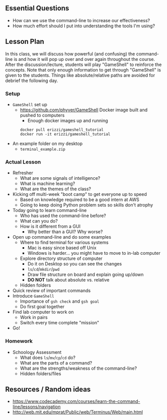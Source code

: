 ## Essential Questions

- How can we use the command-line to increase our effectiveness?
- How much effort should I put into understanding the tools I'm using?

## Lesson Plan

In this class, we will discuss how powerful (and confusing) the command-line
is and how it will pop up over and over again throughout the course. After the
discussion/lecture, students will play "GameShell" to reinforce the concepts.
Note that only enough information to get through "GameShell" is given to the
students. Things like absolute/relative paths are avoided for debrief the
following day.

### Setup

- `GameShell` set up
    - https://github.com/phyver/GameShell Docker image built and pushed to computers
        - Enough docker images up and running
        ```
        docker pull erizzi/gameshell_tutorial
        docker run -it erizzi/gameshell_tutorial
        ```
- An example folder on my desktop
    - `terminal_example.zip`

### Actual Lesson

- Refresher
    - What are some signals of intelligence?
    - What is machine learning?
    - What are the themes of the class?
- Kicking off multi-week "boot camp" to get everyone up to speed
    - Based on knowledge required to be a good intern at AWS
    - Going to keep doing Python problem sets so skills don't atrophy
- Today going to learn command-line
    - Who has used the command-line before?
    - What can you do?
    - How is it different from a GUI
        - Why better than a GUI? Why worse?
- Open up command-line and do some examples
    - Where to find terminal for various systems
        - Mac is easy since based off Unix
        - Windows is harder... you might have to move to in-lab computer
    - Explore directory structure of computer
        - Do it on Desktop so you can see the changes
        - `ls`/`cd`/`mkdir`/`pwd`
        - Draw file structure on board and explain going up/down
        - **DO NOT** talk about absolute vs. relative
    - Hidden folders
- Quick review of important commands
- Introduce `GameShell`
    - Importance of `gsh check` and `gsh goal`
    - Do first goal together
- Find lab computer to work on
    - Work in pairs
    - Switch every time complete "mission"
- Go!

### Homework

- Schoology Assessment
    - What does `ls`/`mv`/`cp`/`cd` do?
    - What are the parts of a command?
    - What are the strengths/weakness of the command-line?
    - Hidden folders/files

## Resources / Random ideas

- https://www.codecademy.com/courses/learn-the-command-line/lessons/navigation
- http://web.mit.edu/mprat/Public/web/Terminus/Web/main.html
